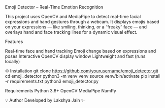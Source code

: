 Emoji Detector – Real-Time Emotion Recognition

This project uses OpenCV and MediaPipe to detect real-time facial expressions and hand gestures through a webcam. It displays emojis based on your expressions — like smiling, thinking, or a “freaky” face — and overlays hand and face tracking lines for a dynamic visual effect.

Features

Real-time face and hand tracking
Emoji change based on expressions and poses
Interactive OpenCV display window
Lightweight and fast (runs locally)

⚙️ Installation
git clone https://github.com/yourusername/emoji_detector.git
cd emoji_detector
python3 -m venv venv
source venv/bin/activate
pip install -r requirements.txt
python3 emoji_detector.py

 Requirements
Python 3.8+
OpenCV
MediaPipe
NumPy

💡 Author
Developed by Lakshya Jain ✨
